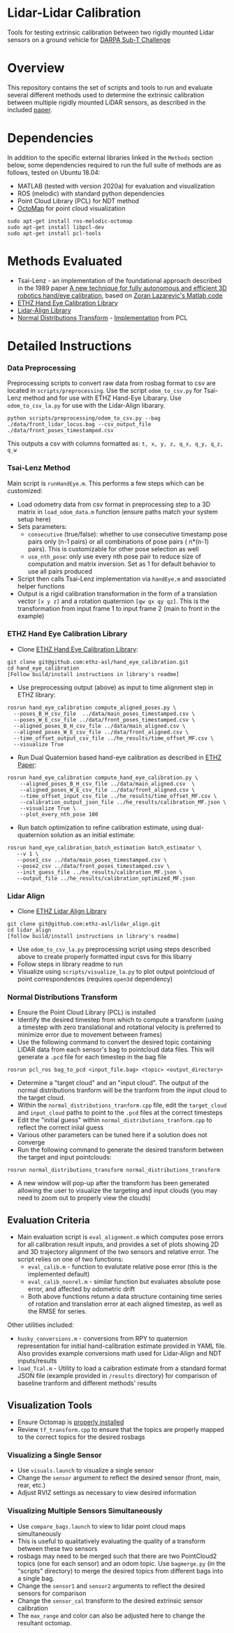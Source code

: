# Lidar-Lidar Calibration
Tools for testing extrinsic calibration between two rigidly mounted Lidar sensors on a ground vehicle for [DARPA Sub-T Challenge](https://www.subtchallenge.com/)

# Overview
This repository contains the set of scripts and tools to run and evaluate several different methods used to determine the extrinsic calibration between multiple rigidly mounted LiDAR sensors, as described in the included [paper](https://github.com/mschoder/lidar-lidar-calibration/blob/main/lidar-lidar-calibration-report.pdf). 

# Dependencies 
In addition to the specific external libraries linked in the `Methods` section below, some dependencies required to run the full suite of methods are as follows, tested on Ubuntu 18.04:

- MATLAB (tested with version 2020a) for evaluation and visualization
- ROS (melodic) with standard python dependencies
- Point Cloud Library (PCL) for NDT method
- [OctoMap](https://octomap.github.io/) for point cloud visualization

```
sudo apt-get install ros-melodic-octomap
sudo apt-get install libpcl-dev
sudo apt-get install pcl-tools
```

# Methods Evaluated

* Tsai-Lenz - an implementation of the foundational approach described in the 1989 paper [A new technique for fully autonomous and efficient 3D robotics hand/eye calibration](https://ieeexplore.ieee.org/document/34770), based on [Zoran Lazarevic's Matlab code](http://lazax.com/www.cs.columbia.edu/~laza/html/Stewart/matlab/handEye.m)
* [ETHZ Hand Eye Calibration Library](https://github.com/ethz-asl/hand_eye_calibration)
* [Lidar-Align Library](https://github.com/ethz-asl/lidar_align)
* [Normal Distributions Transform](https://github.com/PointCloudLibrary/pcl/blob/master/doc/tutorials/content/normal_distributions_transform.rstk) - [Implementation](https://pointclouds.org/documentation/tutorials/normal_distributions_transform.html) from PCL

# Detailed Instructions
### Data Preprocessing
Preprocessing scripts to convert raw data from rosbag format to csv are located in `scripts/preprocessing`. Use the script `odom_to_csv.py` for Tsai-Lenz method and for use with ETHZ Hand-Eye Libarary. Use `odom_to_csv_la.py` for use with the Lidar-Align libarary.
```
python scripts/preprocessing/odom_to_csv.py --bag ./data/front_lidar_locus.bag --csv_output_file ./data/front_poses_timestamped.csv
```
This outputs a csv with columns formatted as: `t, x, y, z, q_x, q_y, q_z, q_w`

### Tsai-Lenz Method
Main script is `runHandEye.m`. This performs a few steps which can be customized:
- Load odometry data from csv format in preprocessing step to a 3D matrix in `load_odom_data.m` function (ensure paths match your system setup here)
- Sets parameters:
    - `consecutive` (true/false): whether to use consecutive timestamp pose pairs only (n-1 pairs) or all combinations of pose pairs ( n*(n-1) pairs). This is customizable for other pose selection as well
    - `use_nth_pose`: only use every nth pose pair to reduce size of computation and matrix inversion. Set as 1 for default behavior to use all pairs produced
- Script then calls Tsai-Lenz implementation via `handEye.m` and associated helper functions
- Output is a rigid calibration transformation in the form of a translation vector `[x y z]` and a rotation quaternion `[qw qx qy qz]`. This is the transformation from input frame 1 to input frame 2 (main to front in the example)


### ETHZ Hand Eye Calibration Library
- Clone [ETHZ Hand Eye Calibration Library](https://github.com/ethz-asl/hand_eye_calibration):

```
git clone git@github.com:ethz-asl/hand_eye_calibration.git
cd hand_eye_calibration
[Follow build/install instructions in library's readme]
```
- Use preprocessing output (above) as input to time alignment step in ETHZ library:
```
rosrun hand_eye_calibration compute_aligned_poses.py \
  --poses_B_H_csv_file  ../data/main_poses_timestamped.csv \
  --poses_W_E_csv_file ../data/front_poses_timestamped.csv \
  --aligned_poses_B_H_csv_file ../data/main_aligned.csv \
  --aligned_poses_W_E_csv_file ../data/front_aligned.csv \
  --time_offset_output_csv_file ../he_results/time_offset_MF.csv \
  --visualize True
  ```
- Run Dual Quaternion based hand-eye calibration as described in [ETHZ Paper](www.fsr.ethz.ch/papers/FSR_2017_paper_73.pdf):
```
rosrun hand_eye_calibration compute_hand_eye_calibration.py \
    --aligned_poses_B_H_csv_file ../data/main_aligned.csv  \
    --aligned_poses_W_E_csv_file ../data/front_aligned.csv \
    --time_offset_input_csv_file ../he_results/time_offset_MF.csv \
    --calibration_output_json_file ../he_results/calibration_MF.json \
    --visualize True \
    --plot_every_nth_pose 100
```

- Run batch optimization to refine calibration estimate, using dual-quaternion solution as an initial estimate:
```
rosrun hand_eye_calibration_batch_estimation batch_estimator \
   --v 1 \
   --pose1_csv ../data/main_poses_timestamped.csv \
   --pose2_csv ../data/front_poses_timestamped.csv \
   --init_guess_file ../he_results/calibration_MF.json \
   --output_file ../he_results/calibration_optimized_MF.json
```

### Lidar Align
- Clone [ETHZ Lidar Align Library](https://github.com/ethz-asl/lidar_align)
```
git clone git@github.com:ethz-asl/lidar_align.git
cd lidar_align
[follow build/install instructions in library's readme]
```

- Use `odom_to_csv_la.py` preprocessing script using steps described above to create properly formatted input csvs for this libarry
- Follow steps in library readme to run
- Visualize using `scripts/visualize_la.py` to plot output pointcloud of point correspondences (requires `open3d` dependency)


### Normal Distributions Transform
- Ensure the Point Cloud Library (PCL) is installed
- Identify the desired timestep from which to compute a transform (using a timestep with zero translational and rotational velocity is preferred to minimize error due to movement between frames)
- Use the following command to convert the desired topic containing LIDAR data from each sensor's bag to pointcloud data files. This will generate a `.pcd` file for each timestep in the bag file
```
rosrun pcl_ros bag_to_pcd <input_file.bag> <topic> <output_directory>
```
- Determine a "target cloud" and an "input cloud". The output of the normal distributions tranform will be the tranform from the input cloud to the target cloud.
- Within the `normal_distributions_tranform.cpp` file, edit the `target_cloud` and `input_cloud` paths to point to the `.pcd` files at the correct timesteps
- Edit the "initial guess" within `normal_distributions_tranform.cpp` to reflect the correct iniial guess
- Various other parameters can be tuned here if a solution does not converge
- Run the following command to generate the desired transform between the target and input pointclouds:
```
rosrun normal_distributions_transform normal_distributions_transform 
```
- A new window will pop-up after the transform has been generated allowing the user to visualize the targeting and input clouds (you may need to zoom out to properly view the clouds)

## Evaluation Criteria
- Main evaluation script is `eval_alignment.m` which computes pose errors for all calibration result inputs, and provides a set of plots showing 2D and 3D trajectory alignment of the two sensors and relative error. The script relies on one of two functions:
    - `eval_calib.m` - function to evalutate relative pose error (this is the implemented default)
    - `eval_calib_nonrel.m` - similar function but evaluates absolute pose error, and affected by odometric drift
    - Both above functions retunn a data structure containing time series of rotation and translation error at each aligned timestep, as well as the RMSE for series.

Other utilities included: 
- `husky_conversions.m` - conversions from RPY to quaternion representation for initial hand-calibration estimate provided in YAML file. Also provides example conversions math used for Lidar-Align and NDT inputs/results
- `load_Tcal.m` - Utility to load a caibration estimate from a standard format JSON file (example provided in `/results` directory) for comparison of baseline tranform and different methods' results 

## Visualization Tools
- Ensure Octomap is [properly installed](https://github.com/OctoMap/octomap/wiki/Compilation-and-Installation-of-OctoMap)
- Review `tf_transform.cpp` to ensure that the topics are properly mapped to the correct topics for the desired rosbags

### Visualizing a Single Sensor
- Use `visuals.launch` to visualize a single sensor
- Change the `sensor` argument to reflect the desired sensor (front, main, rear, etc.)
- Adjust RVIZ settings as necessary to view desired information

### Visualizing Multiple Sensors Simultaneously
- Use `compare_bags.launch` to view to lidar point cloud maps simultaneously
- This is useful to qualitatively evaluating the quality of a transform between these two sensors
- rosbags may need to be merged such that there are two PointCloud2 topics (one for each sensor) and an odom topic. Use `bagmerge.py` (in the "scripts" directory) to merge the desired topics from different bags into a single bag.
- Change the `sensor1` and `sensor2` arguments to reflect the desired sensors for comparison
- Change the `sensor_cal` transform to the desired extrinsic sensor calibration
- The `max_range` and color can also be adjusted here to change the resultant octomap.
